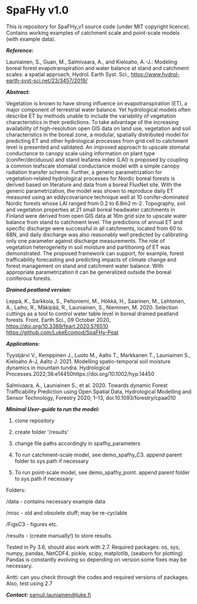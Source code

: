 # SpaFHy v1.0

This is repository for SpaFHy_v1 source code (under MIT copyright licence). Contains working examples of catchment scale and point-scale models (with example data).

***Reference:***

Launiainen, S., Guan, M., Salmivaara, A., and Kieloaho, A.-J.: Modeling boreal forest evapotranspiration and water balance at stand and catchment scales: a spatial approach, Hydrol. Earth Syst. Sci., https://www.hydrol-earth-syst-sci.net/23/3457/2019/ 

***Abstract:***

Vegetation is known to have strong influence on
evapotranspiration (ET), a major component of terrestrial
water balance. Yet hydrological models often describe ET
by methods unable to include the variability of vegetation
characteristics in their predictions. To take advantage of the
increasing availability of high-resolution open GIS data on
land use, vegetation and soil characteristics in the boreal
zone, a modular, spatially distributed model for predicting
ET and other hydrological processes from grid cell to catchment
level is presented and validated. An improved approach
to upscale stomatal conductance to canopy scale using information
on plant type (conifer/deciduous) and stand leafarea
index (LAI) is proposed by coupling a common leafscale
stomatal conductance model with a simple canopy radiation
transfer scheme. Further, a generic parametrization for
vegetation-related hydrological processes for Nordic boreal
forests is derived based on literature and data from a boreal
FluxNet site. With the generic parametrization, the model
was shown to reproduce daily ET measured using an eddycovariance
technique well at 10 conifer-dominated Nordic
forests whose LAI ranged from 0.2 to 6.8m2 m-2. Topography,
soil and vegetation properties at 21 small boreal headwater
catchments in Finland were derived from open GIS data
at 16m grid size to upscale water balance from stand
to catchment level. The predictions of annual ET and specific
discharge were successful in all catchments, located from 60
to 68N, and daily discharge was also reasonably well predicted
by calibrating only one parameter against discharge
measurements. The role of vegetation heterogeneity in soil
moisture and partitioning of ET was demonstrated. The proposed
framework can support, for example, forest trafficability
forecasting and predicting impacts of climate change
and forest management on stand and catchment water balance.
With appropriate parametrization it can be generalized
outside the boreal coniferous forests.

***Drained peatland version:***

Leppä, K., Sarkkola, S., Peltoniemi, M., Hökkä, H., Saarinen, M., Lehtonen, A., Laiho, R., Mäkipää, R., Launiainen, S., Nieminen, M. 2020. Selection cuttings as a tool to control water table level in boreal drained peatland forests. Front. Earth Sci., 09 October 2020, https://doi.org/10.3389/feart.2020.576510
https://github.com/LukeEcomod/SpaFHy-Peat

***Applications:***

Tyystjärvi V., Kemppinen J., Luoto M., Aalto T., Markkanen T., Launiainen S., Kieloaho A-J, Aalto J. 2021. Modelling spatio-temporal soil moisture dynamics in mountain tundra. Hydrological Processes.2022;36:e14450https://doi.org/10.1002/hyp.14450

Salmivaara, A., Launiainen S., et al. 2020. Towards dynamic Forest Trafficability Prediction using Open Spatial Data, Hydrological Modelling and Sensor Technology, Forestry 2020; 1–13, doi:10.1093/forestry/cpaa010

***Minimal User-guide to run the model:***

1) clone repository
2) create folder '/results'
3) change file paths accordingly in spafhy_parameters

4) To run catchment-scale model, see demo_spafhy_C3. append parent folder to sys.path if necessary
5) To run point-scale model, see demo_spafhy_point. append parent folder to sys.path if necessary

Folders:

/data - contains necessary example data

/misc - old and obsolete stuff; may be re-cyclable

/FigsC3 - figures etc.

/results - (create manually!) to store results.

Tested in Py 3.6, should also work with 2.7.
Required packages: os, sys, numpy, pandas, NetCDF4, pickle, scipy, matplotlib, (seaborn for plotting)
Pandas is constantly evolving so depending on version some fixes may be necessary.

Antti: can you check through the codes and required versions of packages. Also, test using 2.7

***Contact:*** samuli.launiainen@luke.fi
